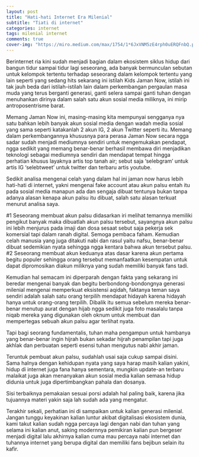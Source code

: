 ```yaml
---  
layout: post
title: "Hati-hati Internet Era Milenial"
subtitle: "Tiati di internet"  
categories: internet
tags: milenial internet
comments: true
cover-img: "https://miro.medium.com/max/1754/1*6JxVNM5zE4rph0uERQFnbQ.png"
---  
```

  
Berinternet ria kini sudah menjadi bagian dalam ekosistem siklus hidup dari bangun tidur sampai tidur lagi seseorang, ada banyak bermunculan sebutan untuk kelompok tertentu terhadap seseorang dalam kelompok tertentu yang lain seperti yang sedang hits sekarang ini istilah Kids Jaman Now, istilah ini tak jauh beda dari istilah-istilah lain dalam perkembangan pergaulan masa muda yang terus berganti generasi, ganti selera sampai ganti tuhan dengan menuhankan dirinya dalam salah satu akun sosial media miliknya, ini mirip antroposentrisme barat.

Memang Jaman Now ini, masing-masing kita mempunyai sengganya nya satu bahkan lebih banyak akun sosial media dengan wadah media sosial yang sama seperti katakanlah 2 akun IG, 2 akun Twitter seperti itu. Memang dalam perkembangannya khususnya para perasa Jaman Now secara ngga sadar sudah menjadi mediumnya sendiri untuk mengemukakan pendapat, ngga sedikit yang memang benar-benar berhasil membawa diri menjadikan teknologi sebagai mediumnya sendiri dan mendapat tempat hingga perhatian khusus layaknya artis top tanah air; sebut saja ‘selebgram’ untuk artis IG ‘selebtweet’ untuk twitter dan terbaru artis youtube.

Sedikit analisa mengenai celah yang dalam hal ini jaman now harus lebih hati-hati di internet, yakni mengenai fake account atau akun palsu entah itu pada sosial media manapun ada dan sengaja dibuat tentunya bukan tanpa adanya alasan kenapa akun palsu itu dibuat, salah satu alasan terkuat menurut analisa saya.

#1 Seseorang membuat akun palsu didasarkan iri melihat temannya memiliki pengikut banyak maka dibuatlah akun palsu tersebut, sayangnya akun palsu ini lebih menjurus pada imaji dan dosa sesaat sebut saja pekerja sek komersial tapi dalam ranah digital. Semoga pembaca faham. Kemudian celah manusia yang juga ditakuti nabi dan rasul yaitu nafsu, benar-benar dibuat sedemikian nyata sehingga ngga kentara bahwa akun tersebut palsu.
#2 Seseorang membuat akun keduanya atas dasar karena akun pertama begitu populer sehingga orang tersebut memanfaatkan kesempatan untuk dapat dipromosikan diakun miliknya yang sudah memiliki banyak fans tadi.

Kemudian hal semacam ini diperparah dengan fakta yang sekarang ini beredar mengenai banyak dan begitu berbondong-bondongnya generasi milenial mengenai memperkuat eksistensi aqidah, faktanya teman saya sendiri adalah salah satu orang terpilih mendapat hidayah karena hidayah hanya untuk orang-orang terpilih. Dibalik itu semua sebelum mereka benar-benar menutup aurat dengan hijab ngga sedikit juga foto masalalu tanpa niqab mereka yang digunakan oleh oknum untuk membuat dan mempertegas sebuah akun palsu agar terlihat nyata.

Tapi bagi seorang fundamentalis, tuhan maha pengampun untuk hambanya yang benar-benar ingin hijrah bukan sekadar hijrah penampilan tapi juga akhlak dan perbuatan seperti esensi tuhan mengutus nabi akhir jaman.

Teruntuk pembuat akun palsu, sudahlah usai saja cukup sampai disini. Sama halnya dengan kehidupan nyata yang saya harap masih kalian yakini, hidup di internet juga fana hanya sementara, mungkin update-an terbaru malaikat juga akan menanyakan akun sosial media kalian semasa hidup didunia untuk juga dipertimbangkan pahala dan dosanya.

Sisi terbaiknya pemakaian sesuai porsi adalah hal paling baik, karena jika tujuannya materi yakin saja lah sudah ada yang mengatur.

Terakhir sekali, perhatian ini di sampaikan untuk kalian generasi milenial. Jangan tunggu keyakinan kalian luntur akibat digitalisasi ekosistem dunia, kami takut kalian sudah ngga percaya lagi dengan nabi dan tuhan yang selama ini kalian anut, saking modernnya pemikiran kalian pun bergeser menjadi digital lalu akhirnya kalian cuma mau percaya nabi internet dan tuhannya internet yang berupa digital dan memiliki fans bejibun selain itu kafir.